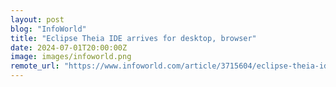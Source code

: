 ```yaml
---
layout: post
blog: "InfoWorld"
title: "Eclipse Theia IDE arrives for desktop, browser"
date: 2024-07-01T20:00:00Z
image: images/infoworld.png
remote_url: "https://www.infoworld.com/article/3715604/eclipse-theia-ide-arrives-for-desktop-browser.html#tk.rss_applicationdevelopment"
---
```


